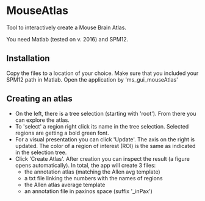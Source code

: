 # MouseAtlas
Tool to interactively create a Mouse Brain Atlas. 

You need Matlab (tested on v. 2016) and SPM12.

## Installation
Copy the files to a location of your choice.
Make sure that you included your SPM12 path in Matlab.
Open the application by 'ms_gui_mouseAtlas'

## Creating an atlas
- On the left, there is a tree selection (starting with 'root'). From there you can explore the atlas.
- To 'select' a region right click its name in the tree selection. Selected regions are getting a bold green font.
- For a visual presentation you can click 'Update'. The axis on the right is updated. The color of a region of interest (ROI) is the same as indicated in the selection tree.
- Click 'Create Atlas'. After creation you can inspect the result (a figure opens automatically). In total, the app will create 3 files:
  * the annotation atlas (matching the Allen avg template)
  * a txt file linking the numbers with the names of regions
  * the Allen atlas average template
  * an annotation file in paxinos space (suffix '_inPax')

